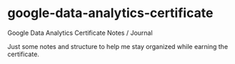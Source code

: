 # google-data-analytics-certificate
Google Data Analytics Certificate Notes / Journal

Just some notes and structure to help me stay organized while earning the certificate.
